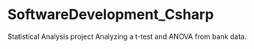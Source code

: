 # SoftwareDevelopment_Csharp
Statistical Analysis project Analyzing a t-test and ANOVA from bank data.
